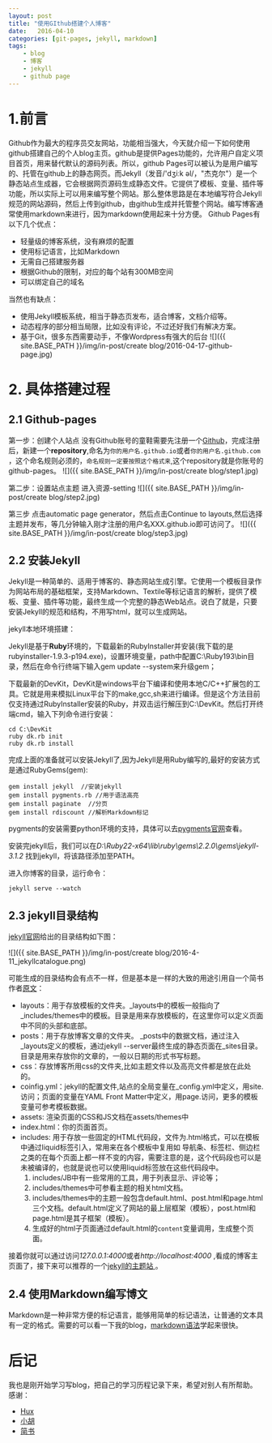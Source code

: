 ```yaml
---
layout: post
title: "使用GIthub搭建个人博客"
date:   2016-04-10  
categories: [git-pages, jekyll, markdown]
tags:
    - blog
    - 博客
    - jekyll
    - github page
---
```


# 1.前言

Github作为最大的程序员交友网站，功能相当强大，今天就介绍一下如何使用github搭建自己的个人blog主页。github是提供Pages功能的，允许用户自定义项目首页，用来替代默认的源码列表。所以，github Pages可以被认为是用户编写的、托管在github上的静态网页。而Jekyll（发音/'dʒiːk əl/，"杰克尔"）是一个静态站点生成器，它会根据网页源码生成静态文件。它提供了模板、变量、插件等功能，所以实际上可以用来编写整个网站。那么整体思路是在本地编写符合Jekyll规范的网站源码，然后上传到github，由github生成并托管整个网站。编写博客通常使用markdown来进行，因为markdown使用起来十分方便。 
Github Pages有以下几个优点：

- 轻量级的博客系统，没有麻烦的配置
- 使用标记语言，比如Markdown
- 无需自己搭建服务器
- 根据Github的限制，对应的每个站有300MB空间
- 可以绑定自己的域名

当然也有缺点：

- 使用Jekyll模板系统，相当于静态页发布，适合博客，文档介绍等。
- 动态程序的部分相当局限，比如没有评论，不过还好我们有解决方案。
- 基于Git，很多东西需要动手，不像Wordpress有强大的后台
![]({{ site.BASE_PATH }}/img/in-post/create blog/2016-04-17-github-page.jpg)

# 2. 具体搭建过程

## 2.1 Github-pages
第一步：创建个人站点
    没有Github账号的童鞋需要先注册一个[Github](https://github.com/)，完成注册后，新建一个**repository**,命名为`你的用户名.github.io`或者`你的用户名.github.com` ，这个命名规则必须的，`命名规则一定要按照这个格式来`,这个repository就是你账号的github-pages。
    ![]({{ site.BASE_PATH }}/img/in-post/create blog/step1.jpg)

第二步：设置站点主题
进入资源-setting
    ![]({{ site.BASE_PATH }}/img/in-post/create blog/step2.jpg)

第三步
点击automatic page generator，然后点击Continue to layouts,然后选择主题并发布，等几分钟输入刚才注册的用户名XXX.github.io即可访问了。
![]({{ site.BASE_PATH }}/img/in-post/create blog/step3.jpg)

## 2.2 安装Jekyll
Jekyll是一种简单的、适用于博客的、静态网站生成引擎。它使用一个模板目录作为网站布局的基础框架，支持Markdown、Textile等标记语言的解析，提供了模板、变量、插件等功能，最终生成一个完整的静态Web站点。说白了就是，只要安装Jekyll的规范和结构，不用写html，就可以生成网站。

jekyll本地环境搭建：

Jekyll是基于**Ruby**环境的，下载最新的RubyInstaller并安装(我下载的是rubyinstaller-1.9.3-p194.exe)，设置环境变量，path中配置C:\Ruby193\bin目录，然后在命令行终端下输入gem update --system来升级gem；

下载最新的DevKit，DevKit是windows平台下编译和使用本地C/C++扩展包的工具。它就是用来模拟Linux平台下的make,gcc,sh来进行编译。但是这个方法目前仅支持通过RubyInstaller安装的Ruby，并双击运行解压到C:\DevKit。然后打开终端cmd，输入下列命令进行安装：

    cd C:\DevKit
    ruby dk.rb init 
    ruby dk.rb install 
 
完成上面的准备就可以安装Jekyll了,因为Jekyll是用Ruby编写的,最好的安装方式是通过RubyGems(gem):

 
    gem install jekyll  //安装jekyll
    gem install pygments.rb //用于语法高亮
    gem install paginate  //分页
    gem install rdiscount //解析Markdown标记

pygments的安装需要python环境的支持，具体可以去[pygments官网](http://pygments.org/)查看。

安装完jekyll后，我们可以在*D:\Ruby22-x64\lib\ruby\gems\2.2.0\gems\jekyll-3.1.2*
找到jekyll，将该路径添加至PATH。

进入你博客的目录，运行命令：

    jekyll serve --watch

## 2.3 jekyll目录结构

[jekyll官网](http://jekyllrb.com/docs/home/)给出的目录结构如下图：

![]({{ site.BASE_PATH }}/img/in-post/create blog/2016-4-11_jekyllcatalogue.png)

可能生成的目录结构会有点不一样，但是基本是一样的大致的用途引用自一个简书作者[原文](http://www.jianshu.com/p/609e1197754c)：

- layouts：用于存放模板的文件夹。_layouts中的模板一般指向了_includes/themes中的模板。目录是用来存放模板的，在这里你可以定义页面中不同的头部和底部。
- posts：用于存放博客文章的文件夹。 _posts中的数据文档，通过注入_layouts定义的模板，通过jekyll --server最终生成的静态页面在_sites目录。目录是用来存放你的文章的，一般以日期的形式书写标题。
- css：存放博客所用css的文件夹,比如主题文件以及高亮文件都是放在此处的。
- coinfig.yml：jekyll的配置文件,站点的全局变量在_config.yml中定义，用site.访问；页面的变量在YAML Front Matter中定义，用page.访问，更多的模板变量可参考模板数据。
- assets: 渲染页面的CSS和JS文档在assets/themes中
- index.html：你的页面首页。
- includes: 用于存放一些固定的HTML代码段，文件为.html格式，可以在模板中通过liquid标签引入，常用来在各个模板中复用如 导航条、标签栏、侧边栏之类的在每个页面上都一样不变的内容，需要注意的是，这个代码段也可以是未被编译的，也就是说也可以使用liquid标签放在这些代码段中。
    1) includes/JB中有一些常用的工具，用于列表显示、评论等；
    2) includes/themes中可参看主题的相关html文档。
    3) includes/themes中的主题一般包含default.html、post.html和page.html三个文档。default.html定义了网站的最上层框架（模板），post.html和page.html是其子框架（模板）。
    4) 生成好的html子页面通过default.html的`content`变量调用，生成整个页面。
<!--  -->
<!--  -->


接着你就可以通过访问*127.0.0.1:4000*或者*http://localhost:4000* ,看成的博客主页面了，接下来可以推荐的一个[jekyll的主题站
](http://jekyllthemes.org/)。


## 2.4 使用Markdown编写博文

Markdown是一种非常方便的标记语言，能够用简单的标记语法，让普通的文本具有一定的格式。需要的可以看一下我的blog，[markdown语法](http://yangshuailing.github.io/2016/04/17/markdown-notes/)学起来很快。

# 后记

我也是刚开始学习写blog，把自己的学习历程记录下来，希望对别人有所帮助。
感谢：
- [Hux](http://huangxuan.me/)
- [小胡](http://hujunyu1222.github.io/)
- [简书](http://www.jianshu.com/)













